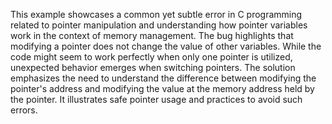 This example showcases a common yet subtle error in C programming related to pointer manipulation and understanding how pointer variables work in the context of memory management. The bug highlights that modifying a pointer does not change the value of other variables. While the code might seem to work perfectly when only one pointer is utilized, unexpected behavior emerges when switching pointers. The solution emphasizes the need to understand the difference between modifying the pointer's address and modifying the value at the memory address held by the pointer. It illustrates safe pointer usage and practices to avoid such errors. 